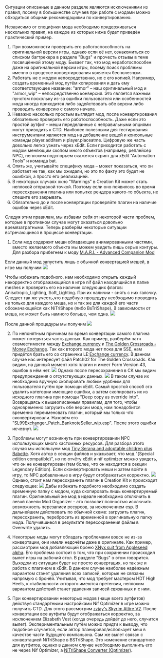 Ситуации описанные в данном разделе являются исключениями из правил, посему в большинстве случаев при работе с модами можно обходиться общими рекомендациями по конвертированию.

Независимо от специфики мода необходимо придерживаться нескольких правил, на каждое из которых ниже будет приведён практический пример.
1.	При возможности проверить его работоспособность на оригинальной версии игры, однако если её нет, ознакомиться со списком багтрекера в разделе "Bugs" и прочесть отзывы в теме посвящённой этому моду. Бывает так, что мод неработоспособен даже на оригинальной версии игры, посему поиск проблемы именно в процессе конвертирования является бесполезным. 
2.	Работать не с модом непосредственно, но с его копией. Например, создать временный мод путём копирования и дать ему соответствующее название: "armor" – наш оригинальный мод и "armor_wip" – непосредственно конверсия. Это является важным пунктом поскольку из-за ошибки пользователя или особенностей мода иногда приходится либо задействовать обе версии либо проводить конверсию с самого начала. 
3.	Неважно насколько простым выглядит мод, после конвертирования обязательно проверить его работоспособность. Даже если это простой аутфит – меши переделанные с неправильными опциями могут приводить к CTD.
Наиболее полезными для тестирования инструментами являются мод на добавление вещей и консольные команды player.additem и player.placeatme. Цифровую же часть довольно легко узнать через xEdit. Если приходится работать с модом меняющим скопом много объектов (например, реплейсер NPC), неплохим подспорьем окажется скрипт для xEdit "Automation Tools" и команда bat.
4.	Опять же, учитывайте специфику мода – может показаться, что он работает не так, как мы ожидали, но это по факту это будет не ошибкой, а просто его реализацией.
5.	В некоторых случаях окно "Warnings" в Creation Kit может стать неплохой отправной точкой. Поэтому если оно появилось во время пересохранения плагина или попытке рендера какого-то объекта, не спешите его закрывать.
6. Обязательно до и после конвертации проверяйте плагин на наличие ошибок через xEdit.

Следуя этим правилам, мы избавим себя от некоторой части проблем, которые в противном случае могут оказаться довольно времязатратными. Теперь разберём некоторые ситуации встречающиеся в процессе конвертации.

1.	Если мод содержит меши обладающие анимированными частями, вместо желаемого объекта мы можем увидеть лишь серые контуры. Для разбора прибегнем к моду [M.A.R.I. - Advanced Companion Mod](https://www.nexusmods.com/skyrim/mods/91686)

Если данный мод запустить лишь с обычной конвертацией мешей, в игре мы получим 
![](../00_Resources/00_Conversion/008.png)

Чтобы избежать подобного, нам необходимо открыть каждый некорректно отображающийся в игре nif файл находящийся в папке meshes и проверить его на наличие следующих флагов: Anisotropic_Lighting, Soft_Lighting. При их наличии - снять с них галочку. Следует так же учесть,что подобную процедуру необходимо проводить не только для каждого меша, но и так же для каждой его части обозначающейся как NiTriShape (либо BsTriShape). В зависимости от меша, их может быть намного больше, чем одна.
![](../00_Resources/00_Conversion/009.png)

После данной процедуры мы получим
![](../00_Resources/00_Conversion/010.png)

2. По непонятным причинам во время конвертации самого плагина может потеряться часть данных. Как пример, разберём патч совместимости между [Exchange currency](https://www.nexusmods.com/skyrimspecialedition/mods/491) и [The Golden Crossroads - Money Exchange](https://www.nexusmods.com/skyrim/mods/54670/). Так как второго мода нет пока для SSE, нам придётся брать его со странички LE:[Exchange currency](https://www.nexusmods.com/skyrim/mods/67504). В данном случае нас интересует файл Patch02 for The Golden Crossroads.
Как видим, на данный момент хотя плагин и имеет Form Version 43, ошибок в нём нет.
![](../00_Resources/00_Conversion/011.png)
Однако после пересохранения в CK мы видим предупреждения о отсутствующих данных.
![](../00_Resources/00_Conversion/012.png)
В таком случае их необходимо вручную скопировать любым удобным для пользователя путём при помощи xEdit. Самый простой способ это удалить категории имеющие ошибки, а затем скопировать их из исходного плагина при помощи "Deep copy as override into". Возвращаясь к вышеописанным правилам, для того, чтобы одновременно загрузить обе версии мода, нам понадобится временно переименовать плагин, который мы только что сконвертировали. Назовём его "SL99Exchanger_Patch_BanknoteSeller_wip.esp". После этого ошибки исчезнут.
![](../00_Resources/00_Conversion/013.png)

3. Проблемы могут возникнуть при конвертировании NPC использующих много кастомных ресурсов. Для разбора этого случая мы используем мод 
[Tiny Serana and adoptable children plus Babette](https://www.nexusmods.com/skyrim/mods/65155). Хотя автор в секции файлов и указывает, что мод "(Special edition compatible)", но по отчёту xEdit и nif optimizer можно увидеть, что он не конвертирован (тем более, что он находится в секции Legendary Edition). Если сконвертировать меши и затем войти в игру, то NPC добавленные в игру будут отображаться корректно.
![](../00_Resources/00_Conversion/014.png)
Однако, стоит нам пересохранить плагин в Creation Kit и происходит следующее:
![](../00_Resources/00_Conversion/015.png)
Дабы избежать подобного необходимо создать временную папку с модом, куда скопировать лишь конвертируемый плагин. Оригинальный же мод в идеале необходимо отключить в левой панели Mod Organizer - это позволит полностью исключить возможность перезаписи ресурсов, за исключением esp. В дальнейшем действовать по обычной схеме: загрузить плагин, пересохранить, перебросить из временной в оригинальную папку мода. Получившиеся в результате пересохранения файлы в Overwrite удалить.

4. Некоторые моды могут обладать проблемами вовсе не из-за конвертации, они имели недочёты даже в оригинале. Как пример, рассмотрим мод добавляющий броню [ХNyx suit from Appleseed alpha](https://www.nexusmods.com/skyrim/mods/77184/). Его проблема состоит в том, что при сохранении происходил вылет игры на рабочий стол. В разделе "Bugs" о этом говорится. Выходом из ситуации будет не просто конвертация, но так же и работа с плагином в xEdit. В данном случае наиболее надёжным вариантом станет удаления всех записей, которые не связаны напрямую с бронёй. Учитывая, что мод требует мастером HDT High Heels, к стабильности которого имеются претензии, неплохим вариантом действий станет удаления записей связанных и с ним.

5. При конвертировании некоторых модов (чаще всего аутфитов) действуя стандартными настройками Nif Optimizer в игре можно получить CTD. Для этого рассмотрим [zzjay's Skyrim Attire V2](https://www.dropbox.com/s/1asj3tby6gt6764/Skyrim%20Attire.7z?dl=0). После конвертации все аутфиты будут отображаться корректно, за исключением Elizabeth Vest (когда очередь дойдёт до него, случится вылет). Экспериментальным путём можно придти к выводу, что подобное случается, если автор планировал/использует меш в качестве части будущего компаньона. Сам же вылет связан с конвертацией NiTriShape в BSTriShape. Это изменение стандартное для аутфитов, однако в данном случае необходимо выполнить его не через Nif Optimizer, а [NiTriShape Converter (Optimizer)](https://www.nexusmods.com/skyrimspecialedition/mods/19911).
